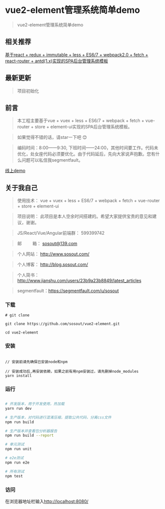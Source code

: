 # vue2-element管理系统简单demo

> vue2-element管理系统简单demo

## 相关推荐

[基于react + redux + immutable + less + ES6/7 + webpack2.0 + fetch + react-router + antd(1.x)实现的SPA后台管理系统模板](https://github.com/sosout/react-antd)

## 最新更新
>  项目初始化

## 前言
>  本工程主要基于vue + vuex + less + ES6/7 + webpack + fetch + vue-router + store + element-ui实现的SPA后台管理系统模板。

>  如果觉得不错的话，请star一下吧 😊

>  编码时间：8:00——9:30, 下班时间——24:00，其他时间要工作。代码未优化，处女座代码必须要优化。由于代码延后，先向大家说声抱歉。您有什么问题可以私信我segmentfault。

[线上demo](http://elm.sosout.com/)

## 关于我自己

>  使用技术： vue + vuex + less + ES6/7 + webpack + fetch + vue-router + store + element-ui

>  项目说明： 此项目是本人空余时间搭建的。希望大家提供宝贵的意见和建议，谢谢。

>  JS/React/Vue/Angular前端群： 599399742

>  邮&emsp;&emsp;&ensp;箱： sosout@139.com

>  个人网站： http://www.sosout.com/

>  个人博客： http://blog.sosout.com/

>  个人简书： http://www.jianshu.com/users/23b9a23b8849/latest_articles

>  segmentfault：https://segmentfault.com/u/sosout

### 下载

```
# git clone

git clone https://github.com/sosout/vue2-element.git

cd vue2-element
```

### 安装
```bush

// 安装前请先确保已安装node和npm

// 安装成功后,再安装依赖，如果之前有用npm安装过，请先删掉node_modules
yarn install
```
### 运行

``` bash

# 开发版本，用于开发使用，热加载
yarn run dev

# 生产版本，对代码进行混淆压缩，提取公共代码，分离css文件
npm run build

# 生产版本并查看包分析器报告
npm run build --report

# 单元测试
npm run unit

# e2e测试
npm run e2e

# 所有测试
npm test
```

### 访问
在浏览器地址栏输入[http://localhost:8080/](http://localhost:8080/)
